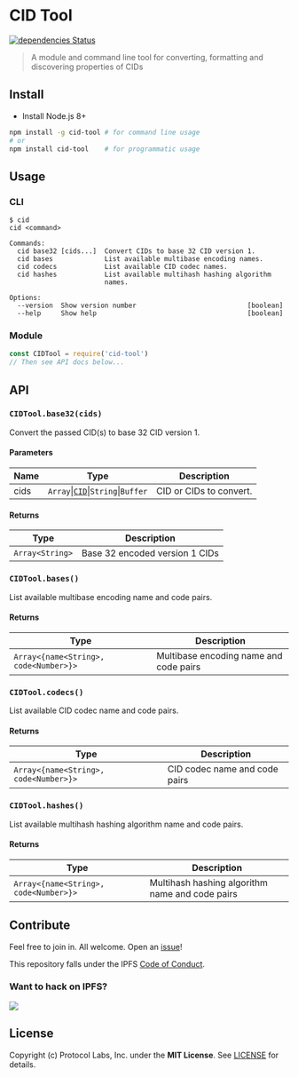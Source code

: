 # CID Tool

[![dependencies Status](https://david-dm.org/ipfs-shipyard/cid-tool/status.svg)](https://david-dm.org/ipfs-shipyard/cid-tool)

> A module and command line tool for converting, formatting and discovering properties of CIDs

## Install

* Install Node.js 8+

```sh
npm install -g cid-tool # for command line usage
# or
npm install cid-tool    # for programmatic usage
```

## Usage

### CLI

```console
$ cid
cid <command>

Commands:
  cid base32 [cids...]  Convert CIDs to base 32 CID version 1.
  cid bases             List available multibase encoding names.
  cid codecs            List available CID codec names.
  cid hashes            List available multihash hashing algorithm
                        names.

Options:
  --version  Show version number                            [boolean]
  --help     Show help                                      [boolean]
```

### Module

```js
const CIDTool = require('cid-tool')
// Then see API docs below...
```

## API

### `CIDTool.base32(cids)`

Convert the passed CID(s) to base 32 CID version 1.

#### Parameters

| Name | Type | Description |
|------|------|-------------|
| cids | `Array`\|[`CID`](https://github.com/ipld/js-cid/)\|`String`\|`Buffer` | CID or CIDs to convert. |

#### Returns

| Type | Description |
|------|-------------|
| `Array<String>` | Base 32 encoded version 1 CIDs |

### `CIDTool.bases()`

List available multibase encoding name and code pairs.

#### Returns

| Type | Description |
|------|-------------|
| `Array<{name<String>, code<Number>}>` | Multibase encoding name and code pairs |

### `CIDTool.codecs()`

List available CID codec name and code pairs.

#### Returns

| Type | Description |
|------|-------------|
| `Array<{name<String>, code<Number>}>` | CID codec name and code pairs |

### `CIDTool.hashes()`

List available multihash hashing algorithm name and code pairs.

#### Returns

| Type | Description |
|------|-------------|
| `Array<{name<String>, code<Number>}>` | Multihash hashing algorithm name and code pairs |

## Contribute

Feel free to join in. All welcome. Open an [issue](https://github.com/ipfs-shipyard/cid-tool/issues)!

This repository falls under the IPFS [Code of Conduct](https://github.com/ipfs/community/blob/master/code-of-conduct.md).

### Want to hack on IPFS?

[![](https://cdn.rawgit.com/jbenet/contribute-ipfs-gif/master/img/contribute.gif)](https://github.com/ipfs/community/blob/master/contributing.md)

## License

Copyright (c) Protocol Labs, Inc. under the **MIT License**. See [LICENSE](./LICENSE) for details.
